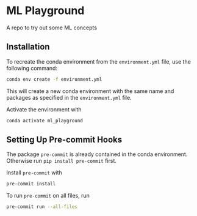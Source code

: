# ML Playground

A repo to try out some ML concepts

## Installation

To recreate the conda environment from the `environment.yml` file, use the following command:
```bash
conda env create -f environment.yml
```

This will create a new conda environment with the same name and packages as specified in the `environment.yml` file.

Activate the environment with
```bash
conda activate ml_playground
```

## Setting Up Pre-commit Hooks

The package `pre-commit` is already contained in the conda environment. Otherwise run `pip install pre-commit` first.

Install `pre-commit` with
```bash
pre-commit install
```

To run `pre-commit` on all files, run
```bash
pre-commit run --all-files
```
